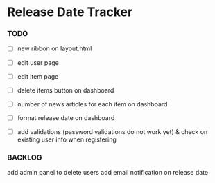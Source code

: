 # Release Date Tracker

### TODO
* [ ] new ribbon on layout.html
* [ ] edit user page
* [ ] edit item page
* [ ] delete items button on dashboard
* [ ] number of news articles for each item on dashboard
* [ ] format release date on dashboard
* [ ] add validations (password validations do not work yet) & check on existing user info when registering


### BACKLOG
add admin panel to delete users
add email notification on release date
